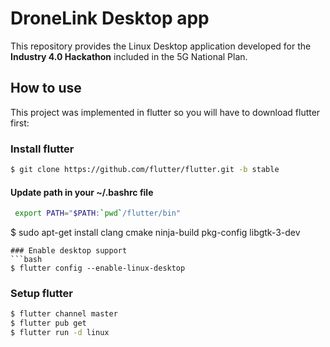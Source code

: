 # DroneLink Desktop app
This repository provides the Linux Desktop application developed for the **Industry 4.0 Hackathon** included in the 5G National Plan. 


## How to use
This project was implemented in flutter so you will have to download flutter first:
### Install flutter
```bash
$ git clone https://github.com/flutter/flutter.git -b stable
```
#### Update path in your ~/.bashrc file
```bash
 export PATH="$PATH:`pwd`/flutter/bin"
```
$ sudo apt-get install clang cmake ninja-build pkg-config libgtk-3-dev
```
### Enable desktop support
```bash
$ flutter config --enable-linux-desktop 
```
### Setup flutter 
```bash
$ flutter channel master
$ flutter pub get
$ flutter run -d linux
```
